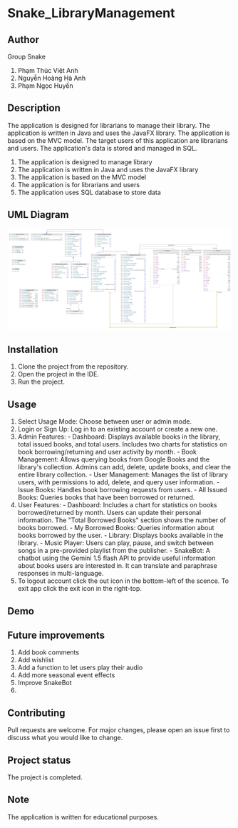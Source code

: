 # Snake_LibraryManagement
## Author
Group Snake

  1. Phạm Thúc Việt Anh
  2. Nguyễn Hoàng Hà Anh
  3. Phạm Ngọc Huyền

## Description
The application is designed for librarians to manage their library. The application is written in Java and uses the JavaFX library. The application is based on the MVC model. The target users of this application are librarians and users. The application's data is stored and managed in SQL.

  1. The application is designed to manage library
  2. The application is written in Java and uses the JavaFX library
  3. The application is based on the MVC model
  4. The application is for librarians and users
  5. The application uses SQL database to store data

## UML Diagram
![img.png](img.png)
## Installation 
  1. Clone the project from the repository.
  2. Open the project in the IDE.
  3. Run the project.

## Usage
  1. Select Usage Mode: Choose between user or admin mode.
  2. Login or Sign Up: Log in to an existing account or create a new one.
  3. Admin Features:
    <space><space>- Dashboard: Displays available books in the library, total issued books, and total users. Includes two charts for statistics on book borrowing/returning and user activity by month.
    - Book Management: Allows querying books from Google Books and the library's collection. Admins can add, delete, update books, and clear the entire library collection.
    - User Management: Manages the list of library users, with permissions to add, delete, and query user information.
    - Issue Books: Handles book borrowing requests from users.
    - All Issued Books: Queries books that have been borrowed or returned.
  4. User Features:
    - Dashboard: Includes a chart for statistics on books borrowed/returned by month. Users can update their personal information. The "Total Borrowed Books" section shows the number of books borrowed.
    - My Borrowed Books: Queries information about books borrowed by the user.
    - Library: Displays books available in the library.
    - Music Player: Users can play, pause, and switch between songs in a pre-provided playlist from the publisher.
    - SnakeBot: A chatbot using the Gemini 1.5 flash API to provide useful information about books users are interested in. It can translate and paraphrase responses in multi-language.
  5. To logout account click the out icon in the bottom-left of the scence. To exit app click the exit icon in the right-top. 

## Demo

## Future improvements
  1. Add book comments
  2. Add wishlist
  3. Add a function to let users play their audio
  4. Add more seasonal event effects
  5. Improve SnakeBot
  6. 

## Contributing
Pull requests are welcome. For major changes, please open an issue first to discuss what you would like to change.

## Project status
The project is completed.

## Note
The application is written for educational purposes.
